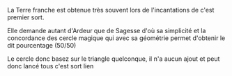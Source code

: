 La Terre franche est obtenue très souvent lors de l'incantations de c'est premier sort.

Elle demande autant d'Ardeur que de Sagesse d'où sa simplicité et la concordance des cercle magique qui avec sa géométrie permet d'obtenir le dit pourcentage (50/50) 


Le cercle donc basez sur le triangle quelconque, il n'a aucun ajout et peut donc lancé tous c'est sort lien